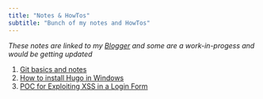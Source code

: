 ```yaml
---
title: "Notes & HowTos"
subtitle: "Bunch of my notes and HowTos"
---
```

*These notes are linked to my [Blogger](https://hacktheripper.blogspot.com/) and some are a work-in-progess and would be getting updated*  
1. [Git basics and notes](https://hacktheripper.blogspot.com/2020/07/notes-git-basics-git-commands.html)
2. [How to install Hugo in Windows](https://hacktheripper.blogspot.com/2020/06/installing-hugo-in-windows.html)
3. [POC for Exploiting XSS in a Login Form](https://hacktheripper.blogspot.com/2020/05/poc-exploiting-xss-in-login-form.html)